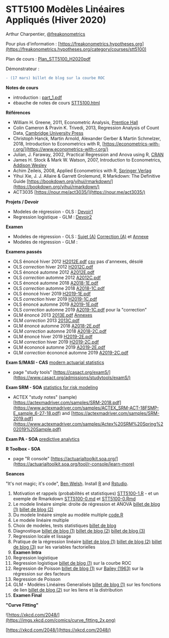 # STT5100 Modèles Linéaires Appliqués (Hiver 2020)

Arthur Charpentier, [@freakonometrics](https://twitter.com/freakonometrics)

Pour plus d'information : [https://freakonometrics.hypotheses.org](https://freakonometrics.hypotheses.org/category/courses/stt5100)

Plan de cours : [Plan_STT5100_H2020pdf](docs/PLAN-COURS-STT5100-H2020.pdf)

Démonstrateur : 

```diff
- (17 mars) billet de blog sur la courbe ROC 
```

**Notes de cours**
* introduction : [part_1.pdf](docs/STT5100_part_1.pdf)
* ébauche de notes de cours [STT5100.html](http://freakonometrics.free.fr/STT5100/STT5100-H2020.html)

**Références** 
* William H. Greene, 2011, Econometric Analysis, [Prentice Hall](http://www.prenhall.com/greene/)
* Colin Cameron & Pravin K. Trivedi, 2013, Regression Analysis of Count Data, [Cambridge University Press](http://faculty.econ.ucdavis.edu/faculty/cameron/racd/count.html)
* Christoph Hanck, Martin Arnold, Alexander Gerber & Martin Schmelzer, 2018, Introduction to Econometrics with R, [https://econometrics-with-r.org/](https://www.econometrics-with-r.org/)
* Julian, J. Faraway, 2002, Practical Regression and Anova using R, [CRAN](https://cran.r-project.org/doc/contrib/Faraway-PRA.pdf)
* James H. Stock & Mark W. Watson, 2007, Introduction to Econometrics, [Addison Wesley](https://www.pearson.com/us/higher-education/product/Stock-Introduction-to-Econometrics-3rd-Edition/9780138009007.html)
* Achim Zeileis, 2008, Applied Econometrics with R, [Springer Verlag](https://eeecon.uibk.ac.at/~zeileis/teaching/AER/index.html)
* Yihui Xie, J. J. Allaire & Garrett Grolemund, R Markdown: The Definitive Guide [https://bookdown.org/yihui/rmarkdown/](https://bookdown.org/yihui/rmarkdown/)
* ACT3035 [https://nour.me/act3035/](https://nour.me/act3035/)

**Projets / Devoir**
* Modeles de régression - OLS : [Devoir1](devoirs/devoir1-H2020-STT5100.md)
* Regression logistique - GLM : [Devoir2](devoirs/STT5100-H2020-devoir2.md)

**Examen**
* Modeles de régression - OLS : [Sujet (A)](devoirs/STT5100_Hiver2020_A.pdf) [Correction (A)](devoirs/STT5100_Hiver2020_A_correc.pdf) et [Annexe](devoirs/STT5100_Hiver2020_annexes.pdf)
* Modeles de régression - GLM : 

**Examens passés**
* OLS énoncé hiver 2012 [H2012E.pdf](https://github.com/freakonometrics/STT5100/blob/master/archives/A2018/act6410-h2012-enonce.pdf) [csv](http://freakonometrics.blog.free.fr/public/data/basket-exam-v2.csv) pas d'annexes, désolé
* OLS _correction_ hiver 2012 [H2012C.pdf](https://github.com/freakonometrics/STT5100/blob/master/archives/A2018/act6410-h2012-correc.pdf)
* OLS énoncé automne 2012 [A2012E.pdf](https://github.com/freakonometrics/STT5100/blob/master/archives/A2018/act6410-a2012-enonce.pdf)
* OLS _correction_ automne 2012 [A2012C.pdf](https://github.com/freakonometrics/STT5100/blob/master/archives/A2018/act6410-a2012-correc.pdf)
* OLS énoncé automne 2018 [A2018-1E.pdf](https://github.com/freakonometrics/STT5100/raw/master/archives/A2018/Exam_STT5100_Aut_2018_intra-A.pdf)
* OLS _correction_ automne 2018 [A2018-1C.pdf](https://github.com/freakonometrics/STT5100/raw/master/archives/A2018/Exam_STT5100_Aut_2018_intra-A-correction.pdf)
* OLS énoncé hiver 2019 [H2019-1E.pdf](https://github.com/freakonometrics/STT5100/blob/master/archives/H2019/docs/Examen_STT5100_H2019_enonce.pdf)
* OLS _correction_ hiver 2019 [H2019-1C.pdf](https://github.com/freakonometrics/STT5100/blob/master/archives/H2019/docs/Examen_STT5100_H2019_correction.pdf)
* OLS énoncé automne 2019 [A2019-1E.pdf](https://github.com/freakonometrics/STT5100/raw/master/devoirs/STT5100_AUTOMNE2019_ENONCE.pdf) 
* OLS _correction_ automne 2019 [A2019-1C.pdf](https://github.com/freakonometrics/STT5100/raw/master/devoirs/STT5100_AUTOMNE2019_CORREC.pdf) pour la "correction"
* GLM énoncé 2013 [2013E.pdf](https://github.com/freakonometrics/STT5100/blob/master/archives/A2018/act2040-2013-enonce.pdf) [Annexes](https://github.com/freakonometrics/STT5100/blob/master/archives/A2018/EXAMEN-INTRA-annexe-2040-H2013.pdf)
* GLM _correction_ 2013 [2013C.pdf](https://github.com/freakonometrics/STT5100/blob/master/archives/A2018/act2040-2013-correc.pdf)
* GLM énoncé automne 2018 [A2018-2E.pdf](https://github.com/freakonometrics/STT5100/raw/master/archives/A2018/Examen_STT5100_Aut_2018_final-correction.pdf)
* GLM _correction_ automne 2018 [A2018-2C.pdf](https://github.com/freakonometrics/STT5100/raw/master/archives/A2018/Examen_STT5100_Aut_2018_final.pdf)
* GLM énoncé hiver 2019 [H2019-2E.pdf](https://github.com/freakonometrics/STT5100/blob/master/archives/H2019/docs/Examen_STT5100_Hiver_2019-final-B.pdf)
* GLM _correction_ hiver 2019 [H2019-2C.pdf](https://github.com/freakonometrics/STT5100/blob/master/archives/H2019/docs/Examen_STT5100_Hiver_2019-correction.pdf)
* GLM écononcé automne 2019 [A2019-2E.pdf](https://github.com/freakonometrics/STT5100/raw/master/devoirs/STT5100_AUTOMNE2019_2_ENONCE.pdf) 
* GLM _correction_ écononcé automne 2019 [A2019-2C.pdf](https://github.com/freakonometrics/STT5100/raw/master/devoirs/STT5100_AUTOMNE2019_2_CORREC.pdf) 

**Exam S/MASI - CAS** [modern actuarial statistics](https://www.casact.org/admissions/syllabus/index.cfm?fa=MASI)
* page "study tools" [https://casact.org/examS/](https://www.casact.org/admissions/studytools/examS/)

**Exam SRM - SOA** [statistics for risk modeling](https://www.soa.org/Education/Exam-Req/edu-exam-srm-detail.aspx)
* ACTEX "study notes" (sample) [https://actexmadriver.com/samples/SRM-2018.pdf](https://www.actexmadriver.com/samples/ACTEX_SRM-ACT-18FSMP-E_sample_6-27-18.pdf) and [https://actexmadriver.com/samples/SRM-2019.pdf](https://www.actexmadriver.com/samples/Actex%20SRM%20Spring%202019%20Sample.pdf)

**Exam PA - SOA** [predictive analytics](https://www.soa.org/Education/Exam-Req/edu-exam-pa-detail.aspx)

**R Toolbox - SOA**
* page "R console" [https://actuarialtoolkit.soa.org/](https://actuarialtoolkit.soa.org/tool/r-console/learn-more)

**Seances**

"It's not magic; it's code", [Ben Welsh](https://source.opennews.org/articles/how-we-found-new-patterns-la-homeless-arrest/).
Install [R](https://cran.r-project.org/) and [Rstudio](https://www.rstudio.com/products/rstudio/download/). 

1. Motivation et rappels (probabilités et statistiques) [STT5100-1.R](code/STT5100-10012020-tableau.R) - et un exemple de Rmarkdown [STT5100-0.md](code/STT5100-0.md) et [STT5100-0.Rmd](code/STT5100-0.Rmd)
2. Le modele linéaire simple: droite de régression et ANOVA [billet de blog (1)](https://freakonometrics.hypotheses.org/54935) [billet de blog (2)](https://freakonometrics.hypotheses.org/55451)
3. Du modele linéaire simple au modèle multiple [code.R](https://github.com/freakonometrics/STT5100/blob/master/code/cours3.R)
4. Le modele linéaire multiple 
5. Choix de modeles, tests statistiques [billet de blog](https://freakonometrics.hypotheses.org/59685)
6. Diagnostique [billet de blog (1)](https://freakonometrics.hypotheses.org/58451) [billet de blog (2)](https://freakonometrics.hypotheses.org/58421) [billet de blog (3)](https://freakonometrics.hypotheses.org/59810)
7. Regression locale et lissage 
8. Pratique de la régression linéaire [billet de blog (1)](https://freakonometrics.hypotheses.org/58446) [billet de blog (2)](https://freakonometrics.hypotheses.org/55451) [billet de blog (3)](https://freakonometrics.hypotheses.org/59685) sur les variables factorielles
9. **Examen Intra**
10. Regression logistique 
11. Regression logistique [billet de blog (1)](https://freakonometrics.hypotheses.org/60460) sur la courbe ROC
12. Regression de Poisson [billet de blog (1)](https://freakonometrics.hypotheses.org/56400) sur [Bailey (1963)](https://www.casact.org/pubs/proceed/proceed63/63004.pdf) sur la régression sur des facteurs
13. Regression de Poisson 
14. GLM - Modèles Linéaires Generalisés [billet de blog (1)](https://freakonometrics.hypotheses.org/56682) sur les fonctions de lien [billet de blog (2)](https://freakonometrics.hypotheses.org/56493) sur les liens et la distribution
15. **Examen Final**

**"Curve Fitting"**

![https://xkcd.com/2048/](https://imgs.xkcd.com/comics/curve_fitting_2x.png)

[https://xkcd.com/2048/](https://xkcd.com/2048/)
